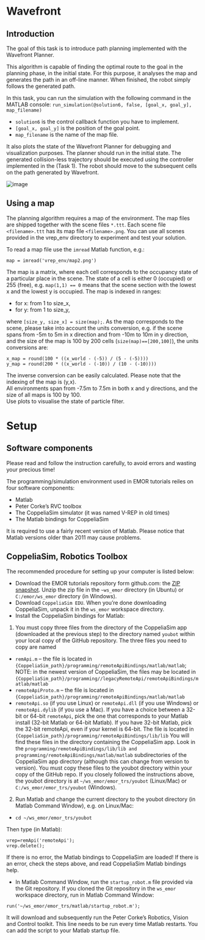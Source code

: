 # Wavefront
## Introduction
The goal of this task is to introduce path planning implemented with the Wavefront Planner.

This algorithm is capable of finding the optimal route to the goal in the planning phase, in the initial state. For this purpose, it analyses the map and generates the path in an off-line manner. When finished, the robot simply follows the generated path.

In this task, you can run the simulation with the following command in the MATLAB console: 
`run_simulation(@solution6, false, [goal_x, goal_y], map_filename)`

- `solution6` is the control callback function you have to implement.
- `[goal_x, goal_y]` is the position of the goal point.
- `map_filename` is the name of the map file.

It also plots the state of the Wavefront Planner for debugging and visualization purposes.
The planner should run in the initial state. The generated collision-less trajectory should be executed using the controller implemented in the (Task 1). The robot should move to the subsequent cells on the path generated by Wavefront.  

![image](https://github.com/ahmed-yesuf/navigation-with-wavefront-algorithm/assets/122631227/a7be5f27-c3af-4cf3-baf3-cf0dc898bc54)



## Using a map  
The planning algorithm requires a map of the environment. The map files are shipped together with the scene files `*.ttt`. Each scene file `<filename>.ttt` has its map file `<filename>.png`. You can use all scenes provided in the vrep_env directory to experiment and test your solution.    

To read a map file use the `imread` Matlab function, e.g.:  

`map = imread('vrep_env/map2.png')`

The map is a matrix, where each cell corresponds to the occupancy state of a particular place in the scene. The state of a cell is either 0 (occupied) or 255 (free), e.g. `map(1,1) == 0` means that the scene section with the lowest x and the lowest y is occupied. The map is indexed in ranges:

- for x: from 1 to size_x,
- for y: from 1 to size_y,

where `[size_y, size_x] = size(map);`. As the map corresponds to the scene, please take into account the units conversion, e.g. if the scene spans from -5m to 5m in x direction and from -10m to 10m in y direction, and the size of the map is 100 by 200 cells (`size(map)==[200,100]`), the units conversions are:
```
x_map = round(100 * ((x_world - (-5)) / (5 - (-5))))
y_map = round(200 * ((x_world - (-10)) / (10 - (-10))))
```
The inverse conversion can be easily calculated. Please note that the indexing of the map is (y,x).  
All environments span from -7.5m to 7.5m in both x and y directions, and the size of all maps is 100 by 100.  
Use plots to visualise the state of particle filter.   

# Setup
## Software components
Please read and follow the instruction carefully, to avoid errors and wasting your precious time!  

The programming/simulation environment used in EMOR tutorials reiles on four software components:  

- Matlab  
- Peter Corke’s RVC toolbox 
- The CoppeliaSim simulator (it was named V-REP in old times)  
- The Matlab bindings for CoppeliaSim
  
It is required to use a fairly recent version of Matlab. Please notice that Matlab versions older than 2011 may cause problems.  

## CoppeliaSim, Robotics Toolbox
The recommended procedure for setting up your computer is listed below:  
  
- Download the EMOR tutorials repository form github.com: the [ZIP snapshot](https://github.com/RCPRG-ros-pkg/emor_trs/archive/master.zip). Unzip the zip file 
  in the `~ws_emor` directory (in Ubuntu) or `C:/emor/ws_emor` directory (in Windows).  
- Download `CoppeliaSim EDU`. When you’re done downloading CoppeliaSim, unpack it in the `ws_emor` workspace directory.  
- Install the CoppeliaSim bindings for Matlab:  
1. You must copy three files from the directory of the CoppeliaSim app (downloaded at the previous step) to the directory named `youbot` within your local copy of the GitHub repository. The three files you need to copy are named  
- `remApi.m` – the file is located in `{CoppeliaSim_path}/programming/remoteApiBindings/matlab/matlab`; NOTE: in the newest version of CoppeliaSim, the files may be located in `{CoppeliaSim_path}/programming//legacyRemoteApi/remoteApiBindings/matlab/matlab`  
- `remoteApiProto.m` – the file is located in `{CoppeliaSim_path}/programming/remoteApiBindings/matlab/matlab`  
- `remoteApi.so` (if you use Linux) or `remoteApi.dll` (if you use Windows) or `remoteApi.dylib` (if you use a Mac). If you have a choice between a 32-bit or 64-bit `remoteApi`, pick the one that corresponds to your Matlab install (32-bit Matlab or 64-bit Matlab). If you have 32-bit Matlab, pick the 32-bit remoteApi, even if your kernel is 64-bit. The file is located in `{CoppeliaSim_path}/programming/remoteApiBindings/lib/lib` You will find these files in the directory containing the CoppeliaSim app. Look in the `programming/remoteApiBindings/lib/lib and programming/remoteApiBindings/matlab/matlab` subdirectories of the CoppeliaSim app directory (although this can change from version to version). You must copy these files to the youbot directory within your copy of the GitHub repo. If you closely followed the instructions above, the youbot directory is at `~/ws_emor/emor_trs/youbot` (Linux/Mac) or `C:/ws_emor/emor_trs/youbot` (Windows).
2. Run Matlab and change the current directory to the youbot directory (in Matlab Command Window), e.g. on Linux/Mac:

- `cd ~/ws_emor/emor_trs/youbot`
    
Then type (in Matlab):  
```
vrep=remApi('remoteApi');   
vrep.delete();
```  
If there is no error, the Matlab bindings to CoppeliaSim are loaded! If there is an error, check the steps above, and read CoppeliaSim Matlab bindings help.  
- In Matlab Command Window, run the `startup_robot.m` file provided via the Git repository. If you cloned the Git repository in the `ws_emor` workspace directory, run in Matlab Command Window:
 
`run('~/ws_emor/emor_trs/matlab/startup_robot.m');`

It will download and subsequently run the Peter Corke’s Robotics, Vision and Control toolkit. This line needs to be run every time Matlab restarts. You can add the script to your Matlab startup file.  


